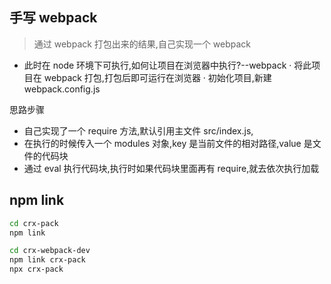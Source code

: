 ## 手写 webpack

> 通过 webpack 打包出来的结果,自己实现一个 webpack

- 此时在 node 环境下可执行,如何让项目在浏览器中执行?--webpack
  · 将此项目在 webpack 打包,打包后即可运行在浏览器
  · 初始化项目,新建 webpack.config.js

思路步骤

- 自己实现了一个 require 方法,默认引用主文件 src/index.js,
- 在执行的时候传入一个 modules 对象,key 是当前文件的相对路径,value 是文件的代码块
- 通过 eval 执行代码块,执行时如果代码块里面再有 require,就去依次执行加载

## npm link

```bash
cd crx-pack
npm link

cd crx-webpack-dev
npm link crx-pack
npx crx-pack
```
